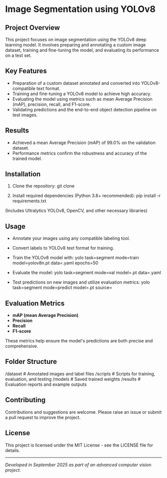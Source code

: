 # Image Segmentation using YOLOv8

## Project Overview
This project focuses on image segmentation using the YOLOv8 deep learning model. It involves preparing and annotating a custom image dataset, training and fine-tuning the model, and evaluating its performance on a test set.

## Key Features
- Preparation of a custom dataset annotated and converted into YOLOv8-compatible text format.
- Training and fine-tuning a YOLOv8 model to achieve high accuracy.
- Evaluating the model using metrics such as mean Average Precision (mAP), precision, recall, and F1-score.
- Validating predictions and the end-to-end object detection pipeline on test images.

## Results
- Achieved a mean Average Precision (mAP) of 99.0% on the validation dataset.
- Performance metrics confirm the robustness and accuracy of the trained model.

## Installation
1. Clone the repository:
git clone <repository-url>


2. Install required dependencies (Python 3.8+ recommended):
pip install -r requirements.txt


(Includes Ultralytics YOLOv8, OpenCV, and other necessary libraries)

## Usage
- Annotate your images using any compatible labeling tool.
- Convert labels to YOLOv8 text format for training.
- Train the YOLOv8 model with:
yolo task=segment mode=train model=yolov8n.pt data=<dataset-config>.yaml epochs=50

- Evaluate the model:
yolo task=segment mode=val model=<trained-model>.pt data=<dataset-config>.yaml


- Test predictions on new images and utilize evaluation metrics:
yolo task=segment mode=predict model=<trained-model>.pt source=<test-images-folder>


## Evaluation Metrics
- **mAP (mean Average Precision)**
- **Precision**
- **Recall**
- **F1-score**

These metrics help ensure the model's predictions are both precise and comprehensive.

## Folder Structure
/dataset # Annotated images and label files
/scripts # Scripts for training, evaluation, and testing
/models # Saved trained weights
/results # Evaluation reports and example outputs



## Contributing
Contributions and suggestions are welcome. Please raise an issue or submit a pull request to improve the project.

## License
This project is licensed under the MIT License - see the LICENSE file for details.

---

*Developed in September 2025 as part of an advanced computer vision project.*
